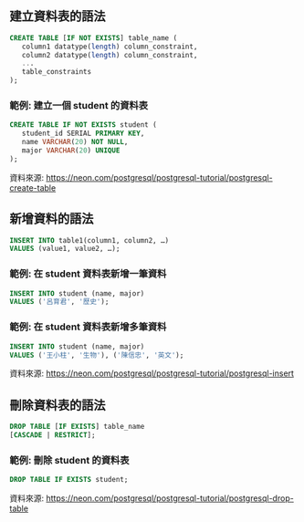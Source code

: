 ## 建立資料表的語法

```sql
CREATE TABLE [IF NOT EXISTS] table_name (
   column1 datatype(length) column_constraint,
   column2 datatype(length) column_constraint,
   ...
   table_constraints
);
```

### 範例: 建立一個 student 的資料表

```sql
CREATE TABLE IF NOT EXISTS student (
   student_id SERIAL PRIMARY KEY,
   name VARCHAR(20) NOT NULL,
   major VARCHAR(20) UNIQUE
);
```

資料來源: https://neon.com/postgresql/postgresql-tutorial/postgresql-create-table


## 新增資料的語法

```sql
INSERT INTO table1(column1, column2, …)
VALUES (value1, value2, …);
```

### 範例: 在 student 資料表新增一筆資料

```sql
INSERT INTO student (name, major)
VALUES ('呂育君', '歷史');
```

### 範例: 在 student 資料表新增多筆資料

```sql
INSERT INTO student (name, major)
VALUES ('王小柱', '生物'), ('陳信忠', '英文');
```

資料來源: https://neon.com/postgresql/postgresql-tutorial/postgresql-insert


## 刪除資料表的語法

```sql
DROP TABLE [IF EXISTS] table_name
[CASCADE | RESTRICT];
```

### 範例: 刪除 student 的資料表

```sql
DROP TABLE IF EXISTS student;
```

資料來源: https://neon.com/postgresql/postgresql-tutorial/postgresql-drop-table